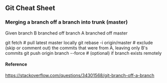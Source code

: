 ## Git Cheat Sheet

### Merging a branch off a branch into trunk (master)

Given branch B branched off branch A branched off master

git fetch # pull latest master locally
git rebase -i origin/master # exclude (skip or comment out) the commits that were from A, leaving only B's commits
git push origin branch --force # (optional) if branch exists remotely

#### Reference
https://stackoverflow.com/questions/34301568/git-branch-off-a-branch
